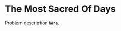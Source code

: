 # The Most Sacred Of Days
Problem description **[`here`](https://www.codewars.com/kata/52dd673c80db65531e000488)**.
